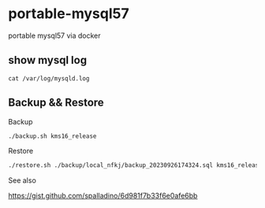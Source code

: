 # portable-mysql57
portable mysql57 via docker

## show mysql log
```
cat /var/log/mysqld.log
```

## Backup && Restore

Backup

```bash
./backup.sh kms16_release
```

Restore

```bash
./restore.sh ./backup/local_nfkj/backup_20230926174324.sql kms16_release
```

See also

https://gist.github.com/spalladino/6d981f7b33f6e0afe6bb